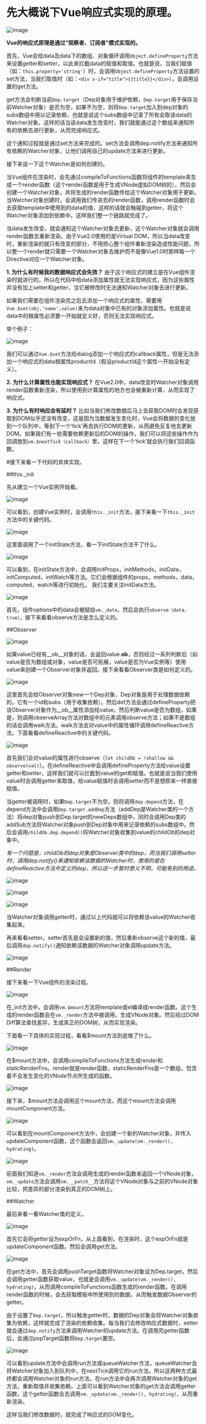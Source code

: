 # 先大概说下Vue响应式实现的原理。
![image](https://github.com/IFWEB/Share/blob/master/vue-reactive/assets/Image.jpg)

**Vue的响应式原理是通过“观察者、订阅者”模式实现的。**

首先，Vue会给data及data下的数组、对象循环调用`Object.defineProperty`方法来设置getter和setter，以此来拦截data的赋值和取值。也就是说，当我们赋值（如：`this.property='string'`）时，会调用`Object.defineProperty`方法设置的set方法，当我们取值时（如：`<div v-if="title">{{title}}</div>`），会调用设置的get方法。

get方法会判断当前`Dep.target`（Dep对象用于维护依赖，`Dep.target`用于保存当前Watcher对象）是否为空，如果不为空，则将`Dep.target`加入到dep对象的subs数组中用以记录依赖，也就是说这个subs数组中记录了所有会取该data的Watcher对象，这样的话当该data发生改变时，我们就能通过这个数组来通知所有的依赖去进行更新，从而完成响应式。

这个通知过程就是通过set方法来完成的。set方法会调用dep.notify方法来通知所有依赖的Watcher对象，让他们调用自己的update方法来进行更新。

接下来说一下这个Watcher是如何创建的。

当Vue组件在渲染时，会先通过compileToFunctions函数将组件的template来生成一个render函数（这个render函数是用于生成VNode虚拟DOM树的），然后会创建一个Watcher对象，并将生成的render函数传给这个Watcher对象用于更新。当Watcher对象创建时，会调用我们传进去的render函数，调用render函数时会去获取template中使用到的data的值，这样的话就会触碰到getter，将这个Watcher对象添加到依赖中。这样我们整一个链路就完成了。

当data发生改变，就会通知这个Watcher对象去更新，这个Watcher对象就会调用render函数去重新渲染。由于Vue2.0使用的是Virtual DOM，所以当data改变时，重新渲染的就只有改变的部分，不用担心整个组件重新渲染造成性能问题，所以整一个render就只需要一个Watcher对象去维护而不是像Vue1.0时那样每一个Directive对应一个Watcher对象。


**1. 为什么有时候我的数据响应式会失效？**
由于这个响应式的建立是在Vue组件渲染时就进行的，所以在代码中给data添加属性就无法实现响应式，因为这些属性并没有加上setter和getter，当它被修改时无法通知Watcher对象去进行更新。

如果我们需要在组件渲染完之后去添加一个响应式的属性，需要用`Vue.$set(obj,'name',value)`来为data对象中已有的对象添加属性。也就是说data中的根属性必须要一开始就定义好，否则无法实现响应式。

举个例子：

![image](https://github.com/IFWEB/Share/blob/master/vue-reactive/assets/Image.png)

我们可以通过`Vue.$set`方法给dialog添加一个响应式的callback属性，但是无法添加一个响应式的data根属性productId（假设productId这个属性一开始没有定义）。

**2. 为什么计算属性也能实现响应式？**
在Vue2.0中，data改变时Watcher对象调用render函数重新渲染，所以使用到计算属性的地方也会被重新计算，从而实现了响应式。

**3. 为什么有时响应会有延时？**
比如当我们修改数据后马上去获取DOM时会发现获取到DOM似乎还没有改变，这是因为当数据发生变化时，Vue会将数据的变化放到一个队列中，等到下一个‘tick’再去执行DOM的更新，从而避免反复地去更新DOM。如果我们有一些需要依赖更新后的DOM的操作，我们可以将这些操作作为回调放到`vm.$nextTick（callback）`里，这样在下一个‘tick’就会执行我们回调函数。


#接下来看一下代码的具体实现。

##this._init

先从建立一个Vue实例开始看。

![image](https://github.com/IFWEB/Share/blob/master/vue-reactive/assets/Image%20(2).png)

可以看到，创建Vue实例时，会调用`this._init`方法，接下来看一下`this._init`方法中的关键代码。

![image](https://github.com/IFWEB/Share/blob/master/vue-reactive/assets/Image%20(3).png)

这里面调用了一个initState方法，看一下initState方法干了什么。

![image](https://github.com/IFWEB/Share/blob/master/vue-reactive/assets/Image%20(4).png)

可以看到，在initState方法中，会调用initProps，initMethods，initData，initComputed，initWatch等方法。它们会根据组件的props，methods，data，computed，watch等进行初始化。
我们主要关注initData方法。

![image](https://github.com/IFWEB/Share/blob/master/vue-reactive/assets/Image%20(5).png)

首先，组件options中的data会被赋给`vm._data`，然后会执行`observe（data，true）`，接下来看看observe方法是怎么定义的。

##Observer

![image](https://github.com/IFWEB/Share/blob/master/vue-reactive/assets/Image%20(6).png)

如果value已经有__ob__对象的话，会返回value.__ob__，否则经过一系列判断后（如value是否为数组或对象，value是否可拓展，value是否为Vue实例等）使用value来创建一个Observer对象并返回。接下来看看Observer类是如何定义的。


![image](https://github.com/IFWEB/Share/blob/master/vue-reactive/assets/Image%20(7).png)

这里首先会给Observer对象new一个Dep对象，Dep对象是用于处理数据依赖的，它有一个id和subs（用于收集依赖）。然后def方法会通过defineProperty把该Observer对象作为__ob__属性添加给value。然后判断value是否为数组，如果是，则调用observeArray方法对数组中的元素调用observe方法；如果不是数组的话会调用walk方法。walk方法会对value中的属性循环调用defineReactive方法。下面看看defineReactive中的关键代码。

![image](https://github.com/IFWEB/Share/blob/master/vue-reactive/assets/Image%20(8).png)

首先我们会对value的属性进行observe（`let childOb = !shallow && observe(val)`）。在defineReactive中会调用defineProperty方法给value设置getter和setter，这样我们就可以拦截到value的get和赋值。也就是说当我们使用value时会调用getter来取值，给value赋值时会调用setter而不是想原来一样直接赋值。

当getter被调用时，如果`Dep.target`不为空，则将调用`dep.depend`方法，在depend方法中会调用`Dep.target.addDep`方法（addDep是Watcher类的一个方法）将dep对象push到Dep.target的newDeps数组中，同时会调用Dep类的addSub方法将Watcher对象push到Dep对象中用来记录依赖的subs数组中。然后会调用`childOb.dep.depend()`将Watcher对象收集到value的childOb的dep对象中。

*有一个问题是，childOb的dep对象是Observer类中的dep，而当我们调用setter时，调用dep.notify()来通知依赖该数据的Watcher时，使用的是在defineReactive方法中定义的dep，所以这一步暂时意义不明，可能有别的用途。*

![image](https://github.com/IFWEB/Share/blob/master/vue-reactive/assets/Image%20(9).png)

![image](https://github.com/IFWEB/Share/blob/master/vue-reactive/assets/Image%20(10).png)

![image](https://github.com/IFWEB/Share/blob/master/vue-reactive/assets/Image%20(11).png)

当Watcher对象调用getter时，通过以上代码就可以将依赖该value的Watcher收集起来。

再来看看setter。setter首先是会设置新的值，然后重新observe这个新的值，最后调用`dep.notify()`通知依赖该数据的Watcher对象调用update方法。

![image](https://github.com/IFWEB/Share/blob/master/vue-reactive/assets/Image%20(12).png)

##Render

接下来看一下Vue组件的渲染过程。

![image](https://github.com/IFWEB/Share/blob/master/vue-reactive/assets/Image%20(13).png)

在_init方法中，会调用`vm.$mount`方法将template或el编译成render函数。这个生成的render函数会在`vm._render`方法中被调用，生成VNode对象。然后经过DOM Diff算法查找差异，生成真正的DOM树，从而实现渲染。

下面看一下具体的实现过程，看看$mount方法到底做了什么。

![image](https://github.com/IFWEB/Share/blob/master/vue-reactive/assets/Image%20(14).png)

在$mount方法中，会调用compileToFunctions方法生成render和staticRenderFns。render就是render函数，staticRenderFns是一个数组，包含着不会发生变化的VNode节点所生成的函数。

![image](https://github.com/IFWEB/Share/blob/master/vue-reactive/assets/Image%20(15).png)

接下来，$mount方法会调用这个mount方法，而这个mount方法会调用mountComponent方法。

![image](https://github.com/IFWEB/Share/blob/master/vue-reactive/assets/Image%20(16).png)

可以看到在mountComponent方法中，会创建一个新的Watcher对象，并传入updateComponent函数，这个函数会返回`vm._update(vm._render(), hydrating)`。

![image](https://github.com/IFWEB/Share/blob/master/vue-reactive/assets/Image%20(17).png)

前面我们知道`vm._render`方法会调用生成的render函数来返回一个VNode对象，`vm._update`方法会调用`vm.__patch__`方法将这个VNode对象与之前的VNode对象比较，把差异的部分渲染到真正的DOM树上。

##Watcher

最后来看一看Watcher类的定义。

![image](https://github.com/IFWEB/Share/blob/master/vue-reactive/assets/Image%20(18).png)

首先它会将getter设为expOrFn，从上面看到，在渲染时，这个expOrFn就是updateComponent函数。然后会调用get方法。

![image](https://github.com/IFWEB/Share/blob/master/vue-reactive/assets/Image%20(19).png)

在get方法中，首先会调用pushTarget函数将Watcher对象设为Dep.target，然后会调用getter函数获取value，也就是会调用`vm._update(vm._render(), hydrating)`，从而调用compileToFunctions函数生成的render函数。在调用render函数的时候，会去获取模板中所使用到的数据，从而触发数据Observer的getter。

由于设置了`Dep.target`，所以触发getter时，数据的Dep对象会将Watcher对象收集为依赖，这样就完成了渲染的依赖收集。每当我们去修改响应式数据时，setter就会通过`dep.notify`方法来调用Watcher的update方法。在调用完getter函数后，会通过popTarget函数将`Dep.target`置空。

![image](https://github.com/IFWEB/Share/blob/master/vue-reactive/assets/Image%20(20).png)

可以看到update方法中会调用run方法或queueWatcher方法，queueWatcher会将Watcher对象加入到队列中，在nextTick调用它的run方法。所以这两种方式最终都会调用Watcher对象的run方法。在run方法中会再次调用Watcher对象的get方法，重新取值并收集依赖。上面可以看到Watcher对象的get方法会调用getter函数，这个getter函数会去调用`vm._update(vm._render(), hydrating)`，从而重新渲染。

这样当我们修改数据时，就完成了响应式的DOM变化。
